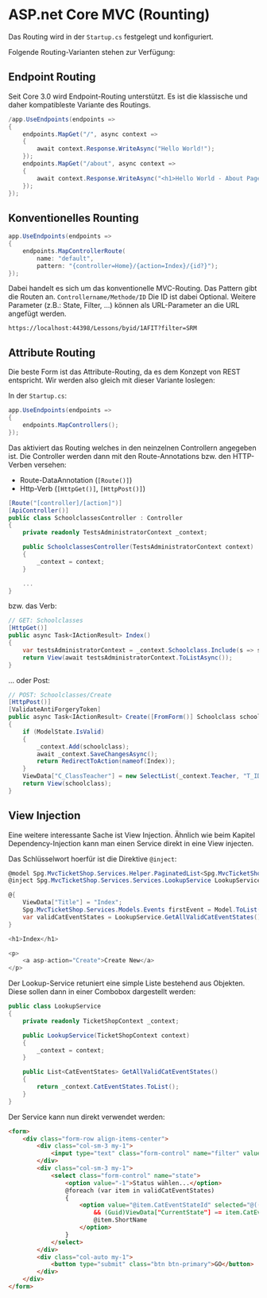# ASP.net Core MVC (Rounting)

Das Routing wird in der `Startup.cs` festgelegt und konfiguriert.

Folgende Routing-Varianten stehen zur Verfügung:

## Endpoint Routing

Seit Core 3.0 wird Endpoint-Routing unterstützt. Es ist die klassische und daher kompatibleste Variante des Routings.

```C#
/app.UseEndpoints(endpoints =>
{
    endpoints.MapGet("/", async context =>
    {
        await context.Response.WriteAsync("Hello World!");
    });
    endpoints.MapGet("/about", async context =>
    {
        await context.Response.WriteAsync("<h1>Hello World - About Page!</h1>");
    });
});

```

## Konventionelles Rounting

```C#
app.UseEndpoints(endpoints =>
{
    endpoints.MapControllerRoute(
        name: "default",
        pattern: "{controller=Home}/{action=Index}/{id?}");
});
```

Dabei handelt es sich um das konventionelle MVC-Routing. Das Pattern gibt die Routen an. `Controllername/Methode/ID` Die ID ist dabei Optional. Weitere Parameter (z.B.: State, Filter, ...) können als URL-Parameter an die URL angefügt werden.

```HTTP
https://localhost:44398/Lessons/byid/1AFIT?filter=SRM
```

## Attribute Routing

Die beste Form ist das Attribute-Routing, da es dem Konzept von REST entspricht. Wir werden also gleich mit dieser Variante loslegen:

In der `Startup.cs`:

```C#
app.UseEndpoints(endpoints =>
{
    endpoints.MapControllers();
});
```

Das aktiviert das Routing welches in den neinzelnen Controllern angegeben ist. Die Controller werden dann mit den Route-Annotations bzw. den HTTP-Verben versehen:

* Route-DataAnnotation (`[Route()]`)
* Http-Verb (`[HttpGet()]`, `[HttpPost()]`)

```C#
[Route("[controller]/[action]")]
[ApiController()]
public class SchoolclassesController : Controller
{
    private readonly TestsAdministratorContext _context;

    public SchoolclassesController(TestsAdministratorContext context)
    {
        _context = context;
    }

    ...
}
```

bzw. das Verb:

```C#
// GET: Schoolclasses
[HttpGet()]
public async Task<IActionResult> Index()
{
    var testsAdministratorContext = _context.Schoolclass.Include(s => s.C_ClassTeacherNavigation);
    return View(await testsAdministratorContext.ToListAsync());
}
```

... oder Post:

```C#
// POST: Schoolclasses/Create
[HttpPost()]
[ValidateAntiForgeryToken]
public async Task<IActionResult> Create([FromForm()] Schoolclass schoolclass)
{
    if (ModelState.IsValid)
    {
        _context.Add(schoolclass);
        await _context.SaveChangesAsync();
        return RedirectToAction(nameof(Index));
    }
    ViewData["C_ClassTeacher"] = new SelectList(_context.Teacher, "T_ID", "T_ID", schoolclass.C_ClassTeacher);
    return View(schoolclass);
}
```

## View Injection

Eine weitere interessante Sache ist View Injection. Ähnlich wie beim Kapitel Dependency-Injection kann man einen Service direkt in eine View injecten.

Das Schlüsselwort hoerfür ist die Direktive `@inject`:

```C#
@model Spg.MvcTicketShop.Services.Helper.PaginatedList<Spg.MvcTicketShop.Services.Models.Events>
@inject Spg.MvcTicketShop.Services.Services.LookupService LookupService

@{
    ViewData["Title"] = "Index";
    Spg.MvcTicketShop.Services.Models.Events firstEvent = Model.ToList().FirstOrDefault();
    var validCatEventStates = LookupService.GetAllValidCatEventStates();
}

<h1>Index</h1>

<p>
    <a asp-action="Create">Create New</a>
</p>
```

Der Lookup-Service retuniert eine simple Liste bestehend aus Objekten. Diese sollen dann in einer Combobox dargestellt werden:

```C#
public class LookupService
{
    private readonly TicketShopContext _context;

    public LookupService(TicketShopContext context)
    {
        _context = context;
    }

    public List<CatEventStates> GetAllValidCatEventStates()
    {
        return _context.CatEventStates.ToList();
    }
}
```

Der Service kann nun direkt verwendet werden:

```HTML
<form>
    <div class="form-row align-items-center">
        <div class="col-sm-3 my-1">
            <input type="text" class="form-control" name="filter" value="@ViewData["currentFilter"]" placeholder="Suche...">
        </div>
        <div class="col-sm-3 my-1">
            <select class="form-control" name="state">
                <option value="-1">Status wählen...</option>
                @foreach (var item in validCatEventStates)
                {
                    <option value="@item.CatEventStateId" selected="@(((ViewData["CurrentState"] != null)
                        && (Guid)ViewData["CurrentState"] == item.CatEventStateId))">
                        @item.ShortName
                    </option>
                }
            </select>
        </div>
        <div class="col-auto my-1">
            <button type="submit" class="btn btn-primary">GO</button>
        </div>
    </div>
</form>
```
